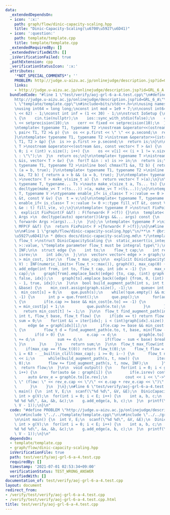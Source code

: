 ```yaml
---
data:
  _extendedDependsOn:
  - icon: ':x:'
    path: graph/flow/dinic-capacity-scaling.hpp
    title: "Dinic-Capacity-Scaling(\u6700\u5927\u6D41)"
  - icon: ':question:'
    path: template/template.cpp
    title: template/template.cpp
  _extendedRequiredBy: []
  _extendedVerifiedWith: []
  _isVerificationFailed: true
  _pathExtension: cpp
  _verificationStatusIcon: ':x:'
  attributes:
    '*NOT_SPECIAL_COMMENTS*': ''
    PROBLEM: http://judge.u-aizu.ac.jp/onlinejudge/description.jsp?id=GRL_6_A
    links:
    - http://judge.u-aizu.ac.jp/onlinejudge/description.jsp?id=GRL_6_A
  bundledCode: "#line 1 \"test/verify/aoj-grl-6-a-4.test.cpp\"\n#define PROBLEM \"\
    http://judge.u-aizu.ac.jp/onlinejudge/description.jsp?id=GRL_6_A\"\n\n#line 1\
    \ \"template/template.cpp\"\n#include<bits/stdc++.h>\n\nusing namespace std;\n\
    \nusing int64 = long long;\nconst int mod = 1e9 + 7;\n\nconst int64 infll = (1LL\
    \ << 62) - 1;\nconst int inf = (1 << 30) - 1;\n\nstruct IoSetup {\n  IoSetup()\
    \ {\n    cin.tie(nullptr);\n    ios::sync_with_stdio(false);\n    cout << fixed\
    \ << setprecision(10);\n    cerr << fixed << setprecision(10);\n  }\n} iosetup;\n\
    \ntemplate< typename T1, typename T2 >\nostream &operator<<(ostream &os, const\
    \ pair< T1, T2 >& p) {\n  os << p.first << \" \" << p.second;\n  return os;\n\
    }\n\ntemplate< typename T1, typename T2 >\nistream &operator>>(istream &is, pair<\
    \ T1, T2 > &p) {\n  is >> p.first >> p.second;\n  return is;\n}\n\ntemplate< typename\
    \ T >\nostream &operator<<(ostream &os, const vector< T > &v) {\n  for(int i =\
    \ 0; i < (int) v.size(); i++) {\n    os << v[i] << (i + 1 != v.size() ? \" \"\
    \ : \"\");\n  }\n  return os;\n}\n\ntemplate< typename T >\nistream &operator>>(istream\
    \ &is, vector< T > &v) {\n  for(T &in : v) is >> in;\n  return is;\n}\n\ntemplate<\
    \ typename T1, typename T2 >\ninline bool chmax(T1 &a, T2 b) { return a < b &&\
    \ (a = b, true); }\n\ntemplate< typename T1, typename T2 >\ninline bool chmin(T1\
    \ &a, T2 b) { return a > b && (a = b, true); }\n\ntemplate< typename T = int64\
    \ >\nvector< T > make_v(size_t a) {\n  return vector< T >(a);\n}\n\ntemplate<\
    \ typename T, typename... Ts >\nauto make_v(size_t a, Ts... ts) {\n  return vector<\
    \ decltype(make_v< T >(ts...)) >(a, make_v< T >(ts...));\n}\n\ntemplate< typename\
    \ T, typename V >\ntypename enable_if< is_class< T >::value == 0 >::type fill_v(T\
    \ &t, const V &v) {\n  t = v;\n}\n\ntemplate< typename T, typename V >\ntypename\
    \ enable_if< is_class< T >::value != 0 >::type fill_v(T &t, const V &v) {\n  for(auto\
    \ &e : t) fill_v(e, v);\n}\n\ntemplate< typename F >\nstruct FixPoint : F {\n\
    \  explicit FixPoint(F &&f) : F(forward< F >(f)) {}\n\n  template< typename...\
    \ Args >\n  decltype(auto) operator()(Args &&... args) const {\n    return F::operator()(*this,\
    \ forward< Args >(args)...);\n  }\n};\n \ntemplate< typename F >\ninline decltype(auto)\
    \ MFP(F &&f) {\n  return FixPoint< F >{forward< F >(f)};\n}\n#line 4 \"test/verify/aoj-grl-6-a-4.test.cpp\"\
    \n\n#line 1 \"graph/flow/dinic-capacity-scaling.hpp\"\n/**\n * @brief Dinic-Capacity-Scaling(\u6700\
    \u5927\u6D41)\n * @docs docs/dinic-capacity-scaling.md\n */\ntemplate< typename\
    \ flow_t >\nstruct DinicCapacityScaling {\n  static_assert(is_integral< flow_t\
    \ >::value, \"template parameter flow_t must be integral type\");\n\n  const flow_t\
    \ INF;\n\n  struct edge {\n    int to;\n    flow_t cap;\n    int rev;\n    bool\
    \ isrev;\n    int idx;\n  };\n\n  vector< vector< edge > > graph;\n  vector< int\
    \ > min_cost, iter;\n  flow_t max_cap;\n\n  explicit DinicCapacityScaling(int\
    \ V) : INF(numeric_limits< flow_t >::max()), graph(V), max_cap(0) {}\n\n  void\
    \ add_edge(int from, int to, flow_t cap, int idx = -1) {\n    max_cap = max(max_cap,\
    \ cap);\n    graph[from].emplace_back((edge) {to, cap, (int) graph[to].size(),\
    \ false, idx});\n    graph[to].emplace_back((edge) {from, 0, (int) graph[from].size()\
    \ - 1, true, idx});\n  }\n\n  bool build_augment_path(int s, int t, const flow_t\
    \ &base) {\n    min_cost.assign(graph.size(), -1);\n    queue< int > que;\n  \
    \  min_cost[s] = 0;\n    que.push(s);\n    while(!que.empty() && min_cost[t] ==\
    \ -1) {\n      int p = que.front();\n      que.pop();\n      for(auto &e : graph[p])\
    \ {\n        if(e.cap >= base && min_cost[e.to] == -1) {\n          min_cost[e.to]\
    \ = min_cost[p] + 1;\n          que.push(e.to);\n        }\n      }\n    }\n \
    \   return min_cost[t] != -1;\n  }\n\n  flow_t find_augment_path(int idx, const\
    \ int t, flow_t base, flow_t flow) {\n    if(idx == t) return flow;\n    flow_t\
    \ sum = 0;\n    for(int &i = iter[idx]; i < (int)graph[idx].size(); i++) {\n \
    \     edge &e = graph[idx][i];\n      if(e.cap >= base && min_cost[idx] < min_cost[e.to])\
    \ {\n        flow_t d = find_augment_path(e.to, t, base, min(flow - sum, e.cap));\n\
    \        if(d > 0) {\n          e.cap -= d;\n          graph[e.to][e.rev].cap\
    \ += d;\n          sum += d;\n          if(flow - sum < base) break;\n       \
    \ }\n      }\n    }\n    return sum;\n  }\n\n  flow_t max_flow(int s, int t) {\n\
    \    if(max_cap == flow_t(0)) return flow_t(0);\n    flow_t flow = 0;\n    for(int\
    \ i = 63 - __builtin_clzll(max_cap); i >= 0; i--) {\n      flow_t now = flow_t(1)\
    \ << i;\n      while(build_augment_path(s, t, now)) {\n        iter.assign(graph.size(),\
    \ 0);\n        flow += find_augment_path(s, t, now, INF);\n      }\n    }\n  \
    \  return flow;\n  }\n\n  void output() {\n    for(int i = 0; i < graph.size();\
    \ i++) {\n      for(auto &e : graph[i]) {\n        if(e.isrev) continue;\n   \
    \     auto &rev_e = graph[e.to][e.rev];\n        cout << i << \"->\" << e.to <<\
    \ \" (flow: \" << rev_e.cap << \"/\" << e.cap + rev_e.cap << \")\" << endl;\n\
    \      }\n    }\n  }\n};\n#line 6 \"test/verify/aoj-grl-6-a-4.test.cpp\"\n\nint\
    \ main() {\n  int V, E;\n  scanf(\"%d %d\", &V, &E);\n  DinicCapacityScaling<\
    \ int > g(V);\n  for(int i = 0; i < E; i++) {\n    int a, b, c;\n    scanf(\"\
    %d %d %d\", &a, &b, &c);\n    g.add_edge(a, b, c);\n  }\n  printf(\"%d\\n\", g.max_flow(0,\
    \ V - 1));\n}\n"
  code: "#define PROBLEM \"http://judge.u-aizu.ac.jp/onlinejudge/description.jsp?id=GRL_6_A\"\
    \n\n#include \"../../template/template.cpp\"\n\n#include \"../../graph/flow/dinic-capacity-scaling.hpp\"\
    \n\nint main() {\n  int V, E;\n  scanf(\"%d %d\", &V, &E);\n  DinicCapacityScaling<\
    \ int > g(V);\n  for(int i = 0; i < E; i++) {\n    int a, b, c;\n    scanf(\"\
    %d %d %d\", &a, &b, &c);\n    g.add_edge(a, b, c);\n  }\n  printf(\"%d\\n\", g.max_flow(0,\
    \ V - 1));\n}\n"
  dependsOn:
  - template/template.cpp
  - graph/flow/dinic-capacity-scaling.hpp
  isVerificationFile: true
  path: test/verify/aoj-grl-6-a-4.test.cpp
  requiredBy: []
  timestamp: '2021-07-01 02:53:34+09:00'
  verificationStatus: TEST_WRONG_ANSWER
  verifiedWith: []
documentation_of: test/verify/aoj-grl-6-a-4.test.cpp
layout: document
redirect_from:
- /verify/test/verify/aoj-grl-6-a-4.test.cpp
- /verify/test/verify/aoj-grl-6-a-4.test.cpp.html
title: test/verify/aoj-grl-6-a-4.test.cpp
---
```

